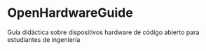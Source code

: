 # OpenHardwareGuide
Guía didáctica sobre dispositivos hardware de código abierto para estudiantes de ingeniería
